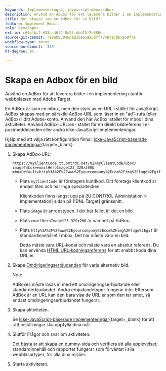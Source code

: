 ```yaml
---
keywords: Implementering;ej javascript;mbox;adbox
description: Använd en AdBox för att leverera bilder i en implementering utanför webbplatsen med Adobe Target. En AdBox är som en mbox, men styrs av en URL i stället för JavaScript.
title: Hur skapar jag en Adbox för en bild?
feature: Implement Email
role: Developer
exl-id: c66cfbc2-633a-46f2-8d9f-dbd18f7e880e
source-git-commit: 719eb95049dad3bee5925dff794871cd65969f79
workflow-type: tm+mt
source-wordcount: '339'
ht-degree: 0%

---
```


# Skapa en Adbox för en bild

Använd en AdBox för att leverera bilder i en implementering utanför webbplatsen med Adobe Target.

En AdBox är som en mbox, men den styrs av en URL i stället för JavaScript. AdBox skapas med en särskild AdBox-URL som läser in en &quot;ad&quot;-ruta (eller AdBox) i ditt Adobe-konto. Använd den här AdBox istället för mbox i dina aktiviteter. Använd AdBox-URL:en i stället för en direkt bildreferens i e-postmeddelanden eller andra icke-JavaScript-implementeringar.

Hjälp med att välja rätt konfiguration finns i [Icke-JavaScript-baserade implementeringar](https://developer.adobe.com/target/implement/email/){target=_blank}.

1. Skapa AdBox-URL:

   ```
   https://myClientCode.tt.omtrdc.net/m2/myClientCode/ubox/
   image?mbox=emailHeroImage123_320x200&
   mboxDefault=http%3A%2F%2Fwww%2Eyourcompany%2Ecom%2Fimg%2Flogo%2Egif
   ```

   * Plats `myClientCode` är företagets kundkod. Ditt företags klientkod är endast liten och har inga specialtecken.

      Klientkoden finns längst upp på [!UICONTROL Administation > Implementation] sidan på [!DNL Target] gränssnitt.

   * Plats `image` är anropstypen. I det här fallet är det en bild.

   * Plats `emailHeroImage123_320x200` är namnet på AdBox.

   * Plats `http%3A%2F%2Fwww%2Eyourcompany%2Ecom%2Fimg%2Flogo%2Egif` är standardinnehållet i mbox. Det här måste vara en bild.

      Detta måste vara URL-kodat och måste vara en absolut referens. Du kan använda [HTML URL-kodningsreferens](https://www.w3schools.com/tags/ref_urlencode.asp) för att snabbt koda dina URL:er.

1. Skapa [Omdirigeringserbjudanden](/help/main/c-experiences/c-manage-content/offer-redirect.md#task_33C80CD722564303B687948261484F94) för varje alternativ bild.

   >[!NOTE]
   >
   >AdBoxes måste läsas in med ett omdirigeringserbjudande eller standarderbjudandet. Andra erbjudandetyper fungerar inte. Eftersom AdBox är en URL kan den bara visa de URL:er som den tar emot, så endast omdirigeringserbjudandet fungerar.

1. Skapa aktiviteten.

   Se [Icke-JavaScript-baserade implementeringar](https://developer.adobe.com/target/implement/email/){target=_blank} för att rätt inställningar ska uppfylla dina mål.
1. Slutför Frågor och svar om aktiviteten.

   Det bästa är att skapa en dummy-sida och verifiera att alla upplevelser, standardinnehåll och rapporter fungerar som förväntat i alla webbläsartyper, för alla dina miljöer.

1. Starta aktiviteten.

